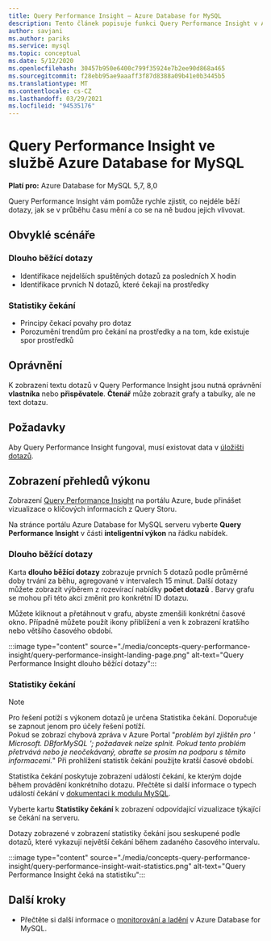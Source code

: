 ```yaml
---
title: Query Performance Insight – Azure Database for MySQL
description: Tento článek popisuje funkci Query Performance Insight v Azure Database for MySQL
author: savjani
ms.author: pariks
ms.service: mysql
ms.topic: conceptual
ms.date: 5/12/2020
ms.openlocfilehash: 30457b950e6400c799f35924e7b2ee90d868a465
ms.sourcegitcommit: f28ebb95ae9aaaff3f87d8388a09b41e0b3445b5
ms.translationtype: MT
ms.contentlocale: cs-CZ
ms.lasthandoff: 03/29/2021
ms.locfileid: "94535176"
---
```

# <a name="query-performance-insight-in-azure-database-for-mysql"></a>Query Performance Insight ve službě Azure Database for MySQL

**Platí pro:** Azure Database for MySQL 5,7, 8,0

Query Performance Insight vám pomůže rychle zjistit, co nejdéle běží dotazy, jak se v průběhu času mění a co se na ně budou jejich vlivovat.

## <a name="common-scenarios"></a>Obvyklé scénáře

### <a name="long-running-queries"></a>Dlouho běžící dotazy

- Identifikace nejdelších spuštěných dotazů za posledních X hodin
- Identifikace prvních N dotazů, které čekají na prostředky
 
### <a name="wait-statistics"></a>Statistiky čekání

- Principy čekací povahy pro dotaz
- Porozumění trendům pro čekání na prostředky a na tom, kde existuje spor prostředků

## <a name="permissions"></a>Oprávnění

K zobrazení textu dotazů v Query Performance Insight jsou nutná oprávnění **vlastníka** nebo **přispěvatele**. **Čtenář** může zobrazit grafy a tabulky, ale ne text dotazu.

## <a name="prerequisites"></a>Požadavky

Aby Query Performance Insight fungoval, musí existovat data v [úložišti dotazů](concepts-query-store.md).

## <a name="viewing-performance-insights"></a>Zobrazení přehledů výkonu

Zobrazení [Query Performance Insight](concepts-query-performance-insight.md) na portálu Azure, bude přinášet vizualizace o klíčových informacích z Query Storu.

Na stránce portálu Azure Database for MySQL serveru vyberte **Query Performance Insight** v části **inteligentní výkon** na řádku nabídek.

### <a name="long-running-queries"></a>Dlouho běžící dotazy

Karta **dlouho běžící dotazy** zobrazuje prvních 5 dotazů podle průměrné doby trvání za běhu, agregované v intervalech 15 minut. Další dotazy můžete zobrazit výběrem z rozevírací nabídky **počet dotazů** . Barvy grafu se mohou při této akci změnit pro konkrétní ID dotazu.

Můžete kliknout a přetáhnout v grafu, abyste zmenšili konkrétní časové okno. Případně můžete použít ikony přiblížení a ven k zobrazení kratšího nebo většího časového období.

:::image type="content" source="./media/concepts-query-performance-insight/query-performance-insight-landing-page.png" alt-text="Query Performance Insight dlouho běžící dotazy"::: 

### <a name="wait-statistics"></a>Statistiky čekání

> [!NOTE]
> Pro řešení potíží s výkonem dotazů je určena Statistika čekání. Doporučuje se zapnout jenom pro účely řešení potíží. <br>Pokud se zobrazí chybová zpráva v Azure Portal "*problém byl zjištěn pro ' Microsoft. DBforMySQL '; požadavek nelze splnit. Pokud tento problém přetrvává nebo je neočekávaný, obraťte se prosím na podporu s těmito informacemi.*" Při prohlížení statistik čekání použijte kratší časové období.

Statistika čekání poskytuje zobrazení událostí čekání, ke kterým dojde během provádění konkrétního dotazu. Přečtěte si další informace o typech událostí čekání v [dokumentaci k modulu MySQL](https://go.microsoft.com/fwlink/?linkid=2098206).

Vyberte kartu **Statistiky čekání** k zobrazení odpovídající vizualizace týkající se čekání na serveru.

Dotazy zobrazené v zobrazení statistiky čekání jsou seskupené podle dotazů, které vykazují největší čekání během zadaného časového intervalu.

:::image type="content" source="./media/concepts-query-performance-insight/query-performance-insight-wait-statistics.png" alt-text="Query Performance Insight čeká na statistiku":::

## <a name="next-steps"></a>Další kroky

- Přečtěte si další informace o [monitorování a ladění](concepts-monitoring.md) v Azure Database for MySQL.